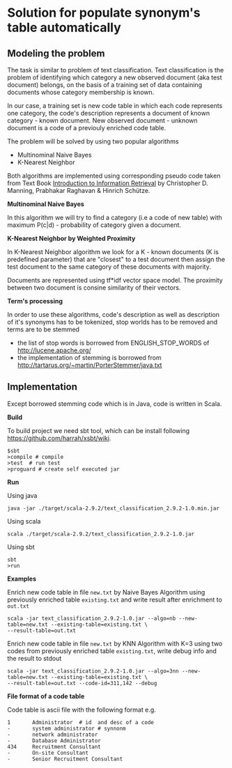 # Solution for populate synonym's table automatically

## Modeling the problem

The task is similar to problem of text classification. Text classification is the problem of identifying
which category a new observed document (aka test document) belongs, on the basis of a training set of data 
containing documents whose category membership is known.

In our case, a training set is new code table in which each code represents one category, the code's 
description represents a document of known category - known document. New observed document - unknown document
is a code of a previouly enriched code table. 

The problem will be solved by using two popular algorithms 

* Multinominal Naive Bayes
* K-Nearest Neighbor

Both algorithms are implemented using corresponding pseudo code taken from Text Book [Introduction to 
Information Retrieval](http://nlp.stanford.edu/IR-book/) by Christopher D. Manning, Prabhakar Raghavan & Hinrich Schütze.
 
**Multinominal Naive Bayes**

In this algorithm we will try to find a category (i.e a code of new table) with maximum P(c|d) - probability of 
category given a document. 

**K-Nearest Neighbor by Weighted Proximity**

In K-Nearest Neighbor algorithm we look for a K - known documents (K is predefined parameter) that are "closest" 
to a test document then assign the test document to the same category of these documents with majority. 

Documents are represented using tf*idf vector space model. The proximity between two document is consine similarity 
of their vectors. 

**Term's processing**

In order to use these algorithms, code's description as well as description of it's synonyms has to be tokenized, 
stop worlds has to be removed and terms are to be stemmed 

* the list of stop words is borrowed from ENGLISH_STOP_WORDS of http://lucene.apache.org/
* the implementation of stemming is borrowed from http://tartarus.org/~martin/PorterStemmer/java.txt 

## Implementation

Except borrowed stemming code which is in Java, code is written in Scala. 

**Build**

To build project we need sbt tool, which can be install following https://github.com/harrah/xsbt/wiki.

    $sbt
    >compile # compile
    >test  # run test
    >proguard # create self executed jar

**Run**

Using java

    java -jar ./target/scala-2.9.2/text_classification_2.9.2-1.0.min.jar

Using scala

    scala ./target/scala-2.9.2/text_classification_2.9.2-1.0.jar
    
Using sbt

    sbt
    >run

**Examples**

Enrich new code table in file `new.txt` by Naive Bayes Algorithm using previously enriched table `existing.txt` and write result after enrichment to `out.txt`

    scala -jar text_classification_2.9.2-1.0.jar --algo=nb --new-table=new.txt --existing-table=existing.txt \
    --result-table=out.txt 

Enrich new code table in file `new.txt` by KNN Algorithm with K=3 using two codes from previously enriched table `existing.txt`, write debug info and the result to stdout

    scala -jar text_classification_2.9.2-1.0.jar --algo=3nn --new-table=new.txt --existing-table=existing.txt \
    --result-table=out.txt --code-id=311,142 --debug

**File format of a code table**

Code table is ascii file with the following format e.g.

    1       Administrator  # id  and desc of a code
    -       system administrator # synnonm
    -       network administrator
    -       Database Administrator
    434     Recruitment Consultant
    -       On-site Consultant
    -       Senior Recruitment Consultant


